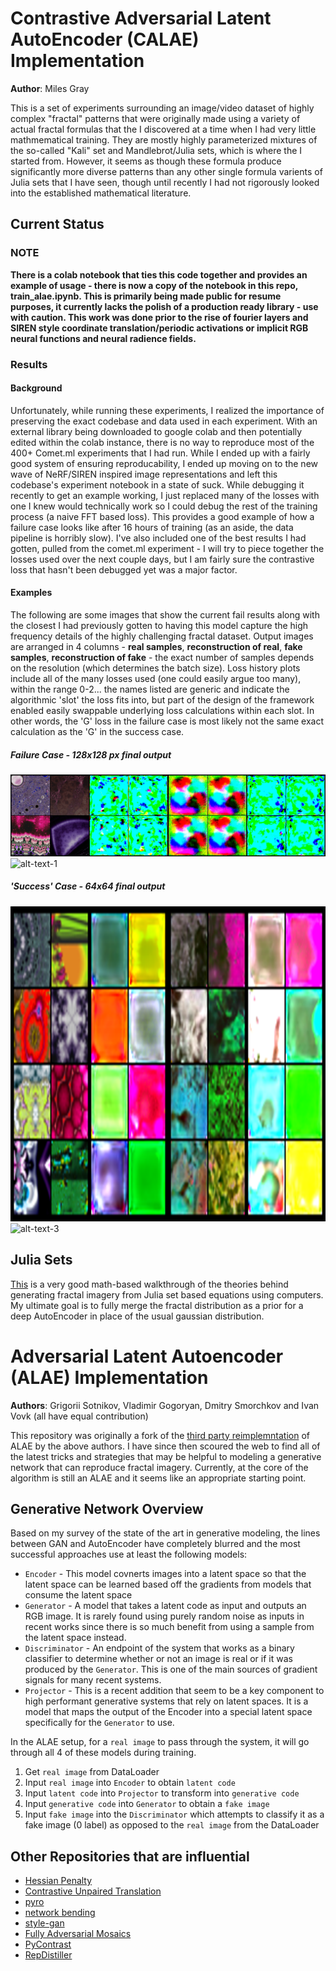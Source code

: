 # Contrastive Adversarial Latent AutoEncoder (CALAE) Implementation

**Author**: Miles Gray

This is a set of experiments surrounding an image/video dataset of highly complex "fractal" patterns that were originally made using a variety of actual fractal formulas that the I discovered at a time when I had very little mathmematical training.  They are mostly highly parameterized mixtures of the so-called "Kali" set and Mandlebrot/Julia sets, which is where the I started from. However, it seems as though these formula produce significantly more diverse patterns than any other single formula varients of Julia sets that I have seen, though until recently I had not rigorously looked into the established mathematical literature. 

## Current Status

### NOTE

**There is a colab notebook that ties this code together and provides an example of usage - there is now a copy of the notebook in this repo, train_alae.ipynb. This is primarily being made public for resume purposes, it currently lacks the polish of a production ready library - use with caution. This work was done prior to the rise of fourier layers and SIREN style coordinate translation/periodic activations or implicit RGB neural functions and neural radience fields.**

### Results
#### Background
Unfortunately, while running these experiments, I realized the importance of preserving the exact codebase and data used in each experiment.  With an external library being downloaded to google colab and then potentially edited within the colab instance, there is no way to reproduce most of the 400+ Comet.ml experiments that I had run.  While I ended up with a fairly good system of ensuring reproducability, I ended up moving on to the new wave of NeRF/SIREN inspired image representations and left this codebase's experiment notebook in a state of suck. While debugging it recently to get an example working, I just replaced many of the losses with one I knew would technically work so I could debug the rest of the training process (a naive FFT based loss). This provides a good example of how a failure case looks like after 16 hours of training (as an aside, the data pipeline is horribly slow). I've also included one of the best results I had gotten, pulled from the comet.ml experiment - I will try to piece together the losses used over the next couple days, but I am fairly sure the contrastive loss that hasn't been debugged yet was a major factor.

#### Examples

The following are some images that show the current fail results along with the closest I had previously gotten to having this model capture the high frequency details of the highly challenging fractal dataset. Output images are arranged in 4 columns - **real samples**, **reconstruction of real**, **fake samples**, **reconstruction of fake** - the exact number of samples depends on the resolution (which determines the batch size). Loss history plots include all of the many losses used (one could easily argue too many), within the range 0-2... the names listed are generic and indicate the algorithmic 'slot' the loss fits into, but part of the design of the framework enabled easily swappable underlying loss calculations within each slot.  In other words, the 'G' loss in the failure case is most likely not the same exact calculation as the 'G' in the success case.

##### Failure Case - 128x128 px final output
![alt-text-0](example_results/bad_128x128.png "failure case output")
![alt-text-1](example_results/bad_losses.png "failure case loss history")

##### 'Success' Case - 64x64 final output
![alt-text-2](example_results/good_64x64.png "success case output")
![alt-text-3](example_results/good_losses.png "success case loss history")

## Julia Sets

[This](http://www.juliasets.dk/Pictures_of_Julia_and_Mandelbrot_sets.htm) is a very good math-based walkthrough of the theories behind generating fractal imagery from Julia set based equations using computers. My ultimate goal is to fully merge the fractal distribution as a prior for a deep AutoEncoder in place of the usual gaussian distribution. 

# Adversarial Latent Autoencoder (ALAE) Implementation

**Authors**: Grigorii Sotnikov, Vladimir Gogoryan, Dmitry Smorchkov and Ivan Vovk (all have equal contribution)

This repository was originally a fork of the [third party reimplemntation](https://github.com/ivanvovk/controllable-face-generation/tree/alae-implementation) of ALAE by the above authors. I have since then scoured the web to find all of the latest tricks and strategies that may be helpful to modeling a generative network that can reproduce fractal imagery.  Currently, at the core of the algorithm is still an ALAE and it seems like an appropriate starting point.  

## Generative Network Overview

Based on my survey of the state of the art in generative modeling, the lines between GAN and AutoEncoder have completely blurred and the most successful approaches use at least the following models:

- `Encoder` - This model covnerts images into a latent space so that the latent space can be learned based off the gradients from models that consume the latent space
- `Generator` - A model that takes a latent code as input and outputs an RGB image. It is rarely found using purely random noise as inputs in recent works since there is so much benefit from using a sample from the latent space instead.  
- `Discriminator` - An endpoint of the system that works as a binary classifier to determine whether or not an image is real or if it was produced by the `Generator`. This is one of the main sources of gradient signals for many recent systems.
- `Projector` - This is a recent addition that seem to be a key component to high performant generative systems that rely on latent spaces. It is a model that maps the output of the Encoder into a special latent space specifically for the `Generator` to use. 

In the ALAE setup, for a `real image` to pass through the system, it will go through all 4 of these models during training.  

1. Get `real image` from DataLoader
2. Input `real image` into `Encoder` to obtain `latent code`
3. Input `latent code` into `Projector` to transform into `generative code`
4. Input `generative code` into `Generator` to obtain a `fake image`
5. Input `fake image` into the `Discriminator` which attempts to classify it as a fake image (0 label) as opposed to the `real image` from the DataLoader 

## Other Repositories that are influential

- [Hessian Penalty](https://github.com/wpeebles/hessian_penalty)
- [Contrastive Unpaired Translation](https://github.com/taesungp/contrastive-unpaired-translation)
- [pyro](https://github.com/pyro-ppl/pyro)
- [network bending](https://github.com/terrybroad/network-bending)
- [style-gan](https://github.com/SiskonEmilia/StyleGAN-PyTorch)
- [Fully Adversarial Mosaics](https://github.com/zalandoresearch/famos)
- [PyContrast](https://github.com/HobbitLong/PyContrast)
- [RepDistiller](https://github.com/HobbitLong/RepDistiller)
